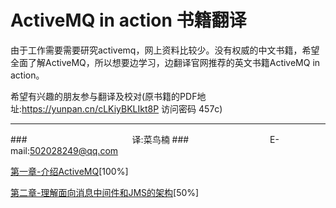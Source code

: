 ActiveMQ in action 书籍翻译
===========================
由于工作需要需要研究activemq，网上资料比较少。没有权威的中文书籍，希望全面了解ActiveMQ，所以想要边学习，边翻译官网推荐的英文书籍ActiveMQ in action。

希望有兴趣的朋友参与翻译及校对(原书籍的PDF地址:https://yunpan.cn/cLKiyBKLIkt8P  访问密码 457c)
****
###　　　　　　　　　　　　译:菜鸟楠
###　　　　　　　　　 E-mail:502028249@qq.com


[第一章-介绍ActiveMQ](./消息和队列介绍/第一章-介绍ActiveMQ.md)[100%]

[第二章-理解面向消息中间件和JMS的架构](./消息和队列介绍/第二章-理解面向消息中间件和JMS的架构.md)[50%]